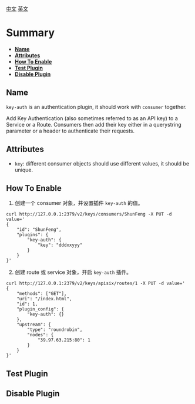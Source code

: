 [中文](key-auth-cn.md) [英文](key-auth.md)

# Summary
- [**Name**](#name)
- [**Attributes**](#attributes)
- [**How To Enable**](#how-to-enable)
- [**Test Plugin**](#test-plugin)
- [**Disable Plugin**](#disable-plugin)


## Name

`key-auth` is an authentication plugin, it should work with `consumer` together.

Add Key Authentication (also sometimes referred to as an API key) to a Service or a Route. Consumers then add their key either in a querystring parameter or a header to authenticate their requests.

## Attributes

* `key`: different consumer objects should use different values, it should be unique.

## How To Enable

1. 创建一个 consumer 对象，并设置插件 `key-auth` 的值。

```shell
curl http://127.0.0.1:2379/v2/keys/consumers/ShunFeng -X PUT -d value='
{
    "id": "ShunFeng",
    "plugins": {
        "key-auth": {
            "key": "dddxxyyy"
        }
    }
}'
```

2. 创建 route 或 service 对象，开启 `key-auth` 插件。

```shell
curl http://127.0.0.1:2379/v2/keys/apisix/routes/1 -X PUT -d value='
{
	"methods": ["GET"],
	"uri": "/index.html",
	"id": 1,
	"plugin_config": {
		"key-auth": {}
	},
	"upstream": {
		"type": "roundrobin",
		"nodes": {
			"39.97.63.215:80": 1
		}
	}
}'
```

## Test Plugin



## Disable Plugin
